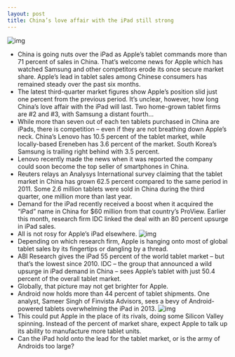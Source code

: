```yaml
---
layout: post
title: China’s love affair with the iPad still strong
---
```

![img](http://media.idownloadblog.com/wp-content/uploads/2012/07/iPad-3-launch-in-China-Stringer-for-Reuters.jpeg)
* China is going nuts over the iPad as Apple’s tablet commands more than 71 percent of sales in China. That’s welcome news for Apple which has watched Samsung and other competitors erode its once secure market share. Apple’s lead in tablet sales among Chinese consumers has remained steady over the past six months.
* The latest third-quarter market figures show Apple’s position slid just one percent from the previous period. It’s unclear, however, how long China’s love affair with the iPad will last. Two home-grown tablet firms are #2 and #3, with Samsung a distant fourth…
* While more than seven out of each ten tablets purchased in China are iPads, there is competition – even if they are not breathing down Apple’s neck. China’s Lenovo has 10.5 percent of the tablet market, while locally-based Ereneben has 3.6 percent of the market. South Korea’s Samsung is trailing right behind with 3.5 percent.
* Lenovo recently made the news when it was reported the company could soon become the top seller of smartphones in China.
* Reuters relays an Analysys International survey claiming that the tablet market in China has grown 62.5 percent compared to the same period in 2011. Some 2.6 million tablets were sold in China during the third quarter, one million more than last year.
* Demand for the iPad recently received a boost when it acquired the “iPad” name in China for $60 million from that country’s ProView. Earlier this month, research firm IDC linked the deal with an 80 percent upsurge in iPad sales.
* All is not rosy for Apple’s iPad elsewhere.
![img](http://media.idownloadblog.com/wp-content/uploads/2012/11/iPad-mini-landscape-in-hand-display.jpg)
* Depending on which research firm, Apple is hanging onto most of global tablet sales by its fingertips or dangling by a thread.
* ABI Research gives the iPad 55 percent of the world tablet market – but that’s the lowest since 2010. IDC – the group that announced a wild upsurge in iPad demand in China – sees Apple’s tablet with just 50.4 percent of the overall tablet market.
* Globally, that picture may not get brighter for Apple.
* Android now holds more than 44 percent of tablet shipments. One analyst, Sameer Singh of Finvista Advisors, sees a bevy of Android-powered tablets overwhelming the iPad in 2013.
![img](http://media.idownloadblog.com/wp-content/uploads/2012/11/nexus-7-kindle-fire-hd-ipad-mini.png)
* This could put Apple in the place of its rivals, doing some Silicon Valley spinning. Instead of the percent of market share, expect Apple to talk up its ability to manufacture more tablet units.
* Can the iPad hold onto the lead for the tablet market, or is the army of Androids too large?

